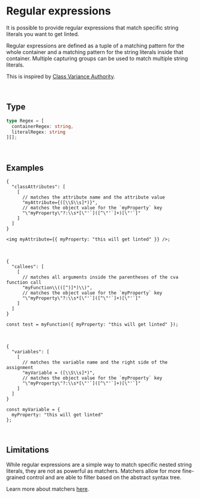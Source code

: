 # Regular expressions

It is possible to provide regular expressions that match specific string literals you want to get linted.  

Regular expressions are defined as a tuple of a matching pattern for the whole container and a matching pattern for the string literals inside that container. Multiple capturing groups can be used to match multiple string literals.  

This is inspired by [Class Variance Authority](https://cva.style/docs/getting-started/installation#intellisense).

<br/>

## Type

```ts
type Regex = [
  containerRegex: string,
  literalRegex: string
][];
```

<br/>

## Examples

```jsonc
{
  "classAttributes": [
    [
      // matches the attribute name and the attribute value
      "myAttribute={([\\S\\s]*)}",
      // matches the object value for the `myProperty` key
      "\"myProperty\"?:\\s*[\"'`]([^\"'`]+)[\"'`]"
    ]
  ]
}
```

```tsx
<img myAttribute={{ myProperty: "this will get linted" }} />;
```

<br/>

```jsonc
{
  "callees": [
    [
      // matches all arguments inside the parentheses of the cva function call
      "myFunction\\(([^)]*)\\)",
      // matches the object value for the `myProperty` key
      "\"myProperty\"?:\\s*[\"'`]([^\"'`]+)[\"'`]"
    ]
  ]
}
```

```tsx
const test = myFunction({ myProperty: "this will get linted" });
```

<br/>

```jsonc
{
  "variables": [
    [
      // matches the variable name and the right side of the assignment
      "myVariable = ([\\S\\s]*)",
      // matches the object value for the `myProperty` key
      "\"myProperty\"?:\\s*[\"'`]([^\"'`]+)[\"'`]"
    ]
  ]
}
```

```tsx
const myVariable = {
  myProperty: "this will get linted"
};
```

<br/>

## Limitations

While regular expressions are a simple way to match specific nested string literals, they are not as powerful as matchers. Matchers allow for more fine-grained control and are able to filter based on the abstract syntax tree.

Learn more about matchers [here](/docs/concepts/matchers).

